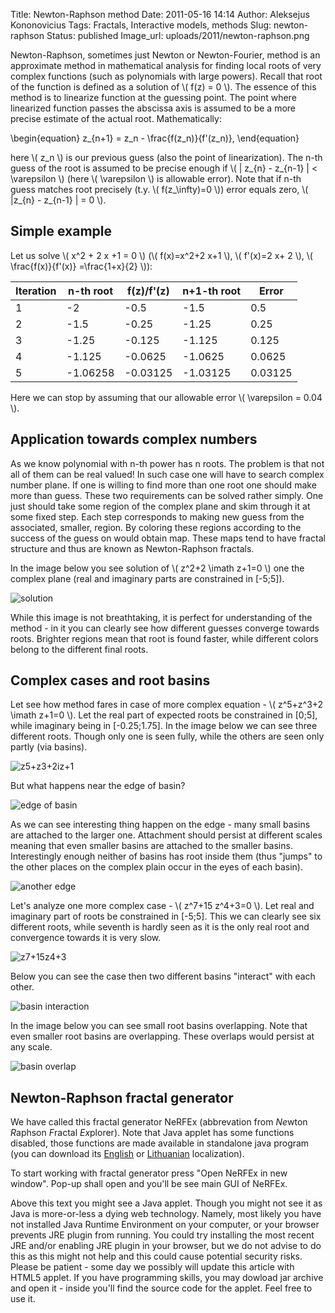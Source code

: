 Title: Newton-Raphson method
Date: 2011-05-16 14:14
Author: Aleksejus Kononovicius
Tags: Fractals, Interactive models, methods
Slug: newton-raphson
Status: published
Image_url: uploads/2011/newton-raphson.png

Newton-Raphson, sometimes just Newton or
Newton-Fourier, method is an approximate method in mathematical analysis
for finding local roots of very complex functions (such as polynomials
with large powers). Recall that root of the function is defined as a
solution of \\\(  f(z) = 0 \\\). The essence of this method is to
linearize function at the guessing point. The point where linearized
function passes the abscissa axis is assumed to be a more precise
estimate of the actual root.<!--more--> Mathematically:

\begin{equation}
 z\_{n+1} = z\_n - \frac{f(z\_n)}{f'(z\_n)}, 
\end{equation}

here \\\(  z\_n \\\) is our previous guess (also the point of
linearization). The n-th guess of the root is assumed to be precise enough
if \\\(  | z\_{n} - z\_{n-1} | &lt; \varepsilon \\\) (here \\\( \varepsilon \\\) is allowable error). Note that if n-th guess matches root
precisely (t.y. \\\(  f(z\_\infty)=0 \\\)) error equals zero, \\\(  |z\_{n} - z\_{n-1} | = 0 \\\).

Simple example
--------------

Let us solve \\\(  x^2 + 2 x +1 = 0  \\\) (\\\(  f(x)=x^2+2 x+1 \\\), \\\(  f'(x)=2 x+ 2 \\\), \\\(  \frac{f(x)}{f'(x)} =\frac{1+x}{2} \\\)):

Iteration  |n-th root  |f(z)/f'(z)  |n+1-th root  |Error
-----------|-----------|------------|-------------|-----------
1          |-2         |-0.5        |-1.5         |0.5
2          |-1.5       |-0.25       |-1.25        |0.25
3          |-1.25      |-0.125      |-1.125       |0.125
4          |-1.125     |-0.0625     |-1.0625      |0.0625
5          |-1.06258   |-0.03125    |-1.03125     |0.03125

Here we can stop by assuming that our allowable error \\\( \varepsilon = 0.04 \\\).

Application towards complex numbers
-----------------------------------

As we know polynomial with n-th power has n roots. The problem is that
not all of them can be real valued! In such case one will have to search
complex number plane. If one is willing to find more than one root one
should make more than guess. These two requirements can be solved rather
simply. One just should take some region of the complex plane and skim
through it at some fixed step. Each step corresponds to making new guess
from the associated, smaller, region. By coloring these regions
according to the success of the guess on would obtain map. These maps
tend to have fractal structure and thus are known as Newton-Raphson
fractals.

In the image below you see solution of \\\(  z^2+2 \imath z+1=0 \\\) one the complex plane (real and imaginary parts are constrained
in \[-5;5\]).

![solution]({static}/uploads/2011/newton-raphson.png)

While this image is not breathtaking, it is perfect for understanding of
the method - in it you can clearly see how different guesses converge
towards roots. Brighter regions mean that root is found faster, while
different colors belong to the different final roots.

Complex cases and root basins
-----------------------------

Let see how method fares in case of more complex equation - \\\( z^5+z^3+2 \imath z+1=0  \\\). Let the real part of expected roots
be constrained in \[0;5\], while imaginary being in \[-0.25;1.75\]. In
the image below we can see three different roots. Though only one is
seen fully, while the others are seen only partly (via basins).

![z5+z3+2iz+1]({static}/uploads/2011/newton-fig1a.png)

But what happens near the edge of basin?

![edge of basin]({static}/uploads/2011/newton-fig1b.png)

As we can see interesting thing happen on the edge - many small basins
are attached to the larger one. Attachment should persist at different
scales meaning that even smaller basins are attached to the smaller
basins. Interestingly enough neither of basins has root inside them
(thus "jumps" to the other places on the complex plain occur in the eyes
of each basin).

![another edge]({static}/uploads/2011/newton-fig1c.png)

Let's analyze one more complex case - \\\(  z^7+15 z^4+3=0  \\\).
Let real and imaginary part of roots be constrained in \[-5;5\]. This we
can clearly see six different roots, while seventh is hardly seen as it
is the only real root and convergence towards it is very slow.

![z7+15z4+3]({static}/uploads/2011/newton-fig2a.png)

Below you can see the case then two different basins "interact" with
each other.

![basin interaction]({static}/uploads/2011/newton-fig2b.png)

In the image below you can see small root basins overlapping. Note that
even smaller root basins are overlapping. These overlaps would persist
at any scale.

![basin overlap]({static}/uploads/2011/newton-fig2c.png)

Newton-Raphson fractal generator
--------------------------------

We have called this fractal generator NeRFEx (abbrevation from *Ne*wton
*R*aphson *F*ractal *Ex*plorer). Note that Java applet has some functions
disabled, those functions are made available in standalone java program (you
can download its [English]({static}/uploads/2011/NeRFExEn.jar) or
[Lithuanian]({static}/uploads/2011/NeRFExLt.jar) localization).

To start working with fractal generator press "Open NeRFEx in new
window". Pop-up shall open and you'll be see main GUI of NeRFEx.

<div class="applet-embed">
    <applet code="difpolim" archive="/uploads/2011/NeRFExAppletEn.jar" width="450" height="100"></applet>
    <p>Above this text you might see a Java applet. Though you might not see it as Java is more-or-less a dying web technology. Namely, most likely you have not installed Java Runtime Environment on your computer, or your browser prevents JRE plugin from running. You could try installing the most recent JRE and/or enabling JRE plugin in your browser, but we do not advise to do this as this might not help and this could cause potential security risks. Please be patient - some day we possibly will update this article with HTML5 applet. If you have programming skills, you may dowload jar archive and open it - inside you'll find the source code for the applet. Feel free to use it.</p>
</div>

